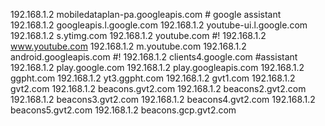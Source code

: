 192.168.1.2 mobiledataplan-pa.googleapis.com # google assistant
192.168.1.2 googleapis.l.google.com
192.168.1.2 youtube-ui.l.google.com
192.168.1.2 s.ytimg.com
192.168.1.2 youtube.com
#! 192.168.1.2 www.youtube.com
192.168.1.2 m.youtube.com
192.168.1.2 android.googleapis.com
#! 192.168.1.2 clients4.google.com #assistant
192.168.1.2 play.google.com
192.168.1.2 play.googleapis.com
192.168.1.2 ggpht.com
192.168.1.2 yt3.ggpht.com
192.168.1.2 gvt1.com
192.168.1.2 gvt2.com
192.168.1.2 beacons.gvt2.com
192.168.1.2 beacons2.gvt2.com
192.168.1.2 beacons3.gvt2.com
192.168.1.2 beacons4.gvt2.com
192.168.1.2 beacons5.gvt2.com
192.168.1.2 beacons.gcp.gvt2.com
